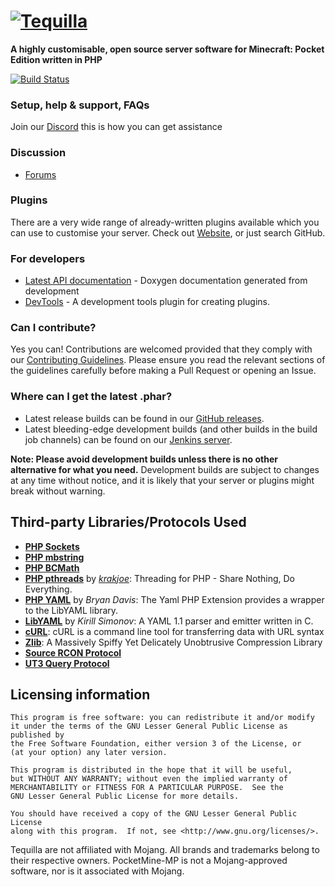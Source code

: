 # [![Tequilla](http://dubaidutyfree.s3.amazonaws.com/images/3021992_t1_1200x1200.jpg)](https://discord.gg/EVkaJnv)

__A highly customisable, open source server software for Minecraft: Pocket Edition written in PHP__

[![Build Status](https://travis-ci.org/RebirthPE-Team/Tequilla.svg?branch=master)](https://travis-ci.org/RebirthPE-Team/Tequilla)

### Setup, help & support, FAQs
Join our [Discord](https://discord.gg/EVkaJnv) this is how you can get assistance

### Discussion
- [Forums](https://RebirthSoftware.net)

### Plugins
There are a very wide range of already-written plugins available which you can use to customise your server. Check out [Website](https://RebirthSoftware.net), or just search GitHub.

### For developers
 * [Latest API documentation](https://jenkins.pmmp.io/job/PocketMine-MP-doc/doxygen/) - Doxygen documentation generated from development
 * [DevTools](https://github.com/pmmp/PocketMine-DevTools/) - A development tools plugin for creating plugins.

### Can I contribute?
Yes you can! Contributions are welcomed provided that they comply with our [Contributing Guidelines](CONTRIBUTING.md). Please ensure you read the relevant sections of the guidelines carefully before making a Pull Request or opening an Issue.

### Where can I get the latest .phar?
- Latest release builds can be found in our [GitHub releases](https://github.com/RebirthPE-Team/Tequilla/releases).
- Latest bleeding-edge development builds (and other builds in the build job channels) can be found on our [Jenkins server](https://jenkins.rpe.io).

**Note: Please avoid development builds unless there is no other alternative for what you need.** Development builds are subject to changes at any time without notice, and it is likely that your server or plugins might break without warning.

## Third-party Libraries/Protocols Used
* __[PHP Sockets](http://php.net/manual/en/book.sockets.php)__
* __[PHP mbstring](http://php.net/manual/en/book.mbstring.php)__
* __[PHP BCMath](http://php.net/manual/en/book.bc.php)__
* __[PHP pthreads](http://pthreads.org/)__ by _[krakjoe](https://github.com/krakjoe)_: Threading for PHP - Share Nothing, Do Everything.
* __[PHP YAML](https://code.google.com/p/php-yaml/)__ by _Bryan Davis_: The Yaml PHP Extension provides a wrapper to the LibYAML library.
* __[LibYAML](http://pyyaml.org/wiki/LibYAML)__ by _Kirill Simonov_: A YAML 1.1 parser and emitter written in C.
* __[cURL](http://curl.haxx.se/)__: cURL is a command line tool for transferring data with URL syntax
* __[Zlib](http://www.zlib.net/)__: A Massively Spiffy Yet Delicately Unobtrusive Compression Library
* __[Source RCON Protocol](https://developer.valvesoftware.com/wiki/Source_RCON_Protocol)__
* __[UT3 Query Protocol](http://wiki.unrealadmin.org/UT3_query_protocol)__

## Licensing information

	This program is free software: you can redistribute it and/or modify
	it under the terms of the GNU Lesser General Public License as published by
	the Free Software Foundation, either version 3 of the License, or
	(at your option) any later version.

	This program is distributed in the hope that it will be useful,
	but WITHOUT ANY WARRANTY; without even the implied warranty of
	MERCHANTABILITY or FITNESS FOR A PARTICULAR PURPOSE.  See the
	GNU Lesser General Public License for more details.

	You should have received a copy of the GNU Lesser General Public License
	along with this program.  If not, see <http://www.gnu.org/licenses/>.

Tequilla are not affiliated with Mojang. All brands and trademarks belong to their respective owners. PocketMine-MP is not a Mojang-approved software, nor is it associated with Mojang.
